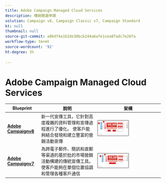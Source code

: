 ```yaml
---
title: Adobe Campaign Managed Cloud Services
description: 傳統競選申請
solution: Campaign v8, Campaign Classic v7, Campaign Standard
kt: null
thumbnail: null
source-git-commit: a86df4a1b2de38bcb244a6afe1cea87adc7e26fa
workflow-type: tm+mt
source-wordcount: '92'
ht-degree: 3%

---
```


# Adobe Campaign Managed Cloud Services


| Blueprint | 說明 | 架構 |
|---|---|---|
| **[Adobe Campaignv8](campaign-v8.md)** | 新一代宣傳工具，它針對高度複雜的資料管理和宣傳過程進行了優化。 使客戶能夠結合發現和建立豐富的營銷活動宣傳 | <img src="assets/campaign-v8-architecture.svg" alt="市場活動v8藍圖的參考體系結構" style="width:50%; border:1px solid #4a4a4a" /> |
| **[Adobe Campaignv7](campaign-v7.md)** | 為跨電子郵件、簡訊和直郵等渠道的基於批的市場營銷活動構建的傳統宣傳工具。 使客戶能夠在單個位置協調和管理各種客戶通信 | <img src="assets/campaign-v7-architecture.svg" alt="市場活動v7藍圖的參考體系結構" style="width:50%; border:1px solid #4a4a4a" /> |
